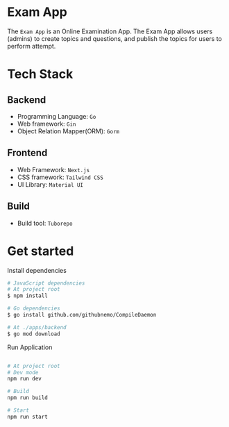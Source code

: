 # Exam App

The `Exam App` is an Online Examination App. The Exam App allows users (admins) to create topics and questions, and publish the topics for users to perform attempt.

# Tech Stack

## Backend

- Programming Language: `Go`
- Web framework: `Gin`
- Object Relation Mapper(ORM): `Gorm`

## Frontend

- Web Framework: `Next.js`
- CSS framework: `Tailwind CSS`
- UI Library: `Material UI`

## Build

- Build tool: `Tuborepo`

# Get started

Install dependencies

```bash
# JavaScript dependencies
# At project root
$ npm install

# Go dependencies
$ go install github.com/githubnemo/CompileDaemon

# At ./apps/backend
$ go mod download
```

Run Application

```bash

# At project root
# Dev mode
npm run dev

# Build
npm run build

# Start
npm run start

```
